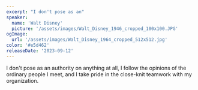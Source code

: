 ```yaml
---
excerpt: "I don't pose as an"
speaker:
  name: 'Walt Disney'
  picture: '/assets/images/Walt_Disney_1946_cropped_100x100.JPG'
ogImage:
  url: '/assets/images/Walt_Disney_1964_cropped_512x512.jpg'
color: '#e5d462'
releaseDate: '2023-09-12'
---
```

I don't pose as an authority on anything at all, I follow the opinions of the ordinary people I meet, and I take pride in the close-knit teamwork with my organization.
